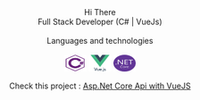 <div align="center">
 Hi There 
</div>

<div align="center">
Full Stack Developer (C# | VueJs)
 </div></br>
 


 
<div align="center">
  Languages and technologies
<div></br>
  
 
<div align="center">
  <img align="center" alt="" height="30" width="40" src="https://github.com/devicons/devicon/blob/master/icons/csharp/csharp-line.svg">
   <img align="center" alt="" height="30" width="40" src="https://github.com/devicons/devicon/blob/master/icons/vuejs/vuejs-original-wordmark.svg">
    <img align="center" alt="" height="30" width="40" src="https://github.com/devicons/devicon/blob/master/icons/dotnetcore/dotnetcore-original.svg">
 <div></br>
 
 <div align="center">
  Check this project :
  <a href="https://github.com/JhonathanLemos/AcademiaProject"> Asp.Net Core Api with VueJS</a>
 </div>

 

